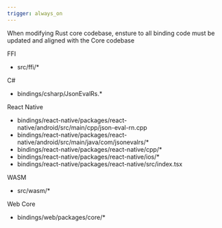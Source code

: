 ```yaml
---
trigger: always_on
---
```


When modifying Rust core codebase, ensture to all binding code must be updated and aligned with the Core codebase

FFI
- src/ffi/*

C#
- bindings/csharp/JsonEvalRs.*

React Native
- bindings/react-native/packages/react-native/android/src/main/cpp/json-eval-rn.cpp
- bindings/react-native/packages/react-native/android/src/main/java/com/jsonevalrs/*
- bindings/react-native/packages/react-native/cpp/*
- bindings/react-native/packages/react-native/ios/*
- bindings/react-native/packages/react-native/src/index.tsx

WASM
- src/wasm/*

Web Core
- bindings/web/packages/core/*